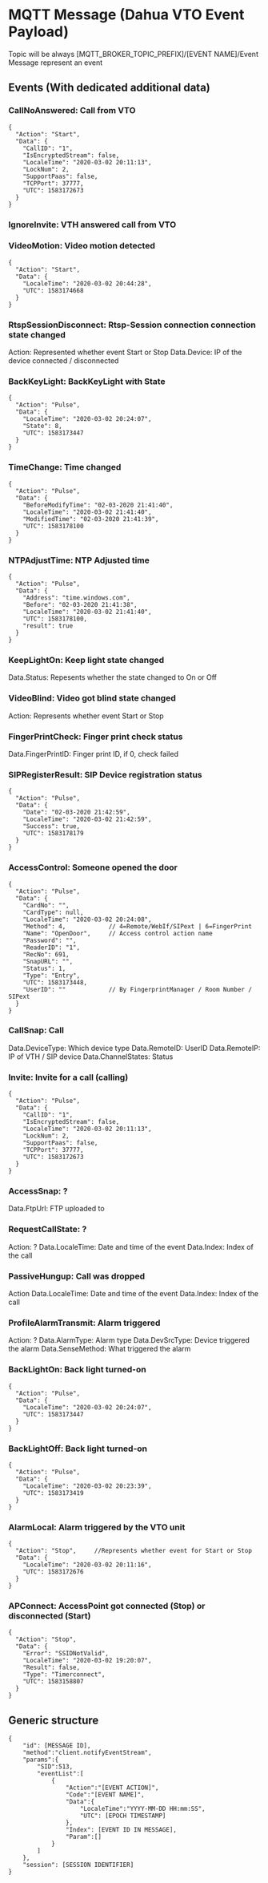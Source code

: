 # MQTT Message (Dahua VTO Event Payload)
Topic will be always [MQTT_BROKER_TOPIC_PREFIX]/[EVENT NAME]/Event
Message represent an event

## Events (With dedicated additional data)
### CallNoAnswered: Call from VTO
```
{
  "Action": "Start",
  "Data": {
    "CallID": "1",
    "IsEncryptedStream": false,
    "LocaleTime": "2020-03-02 20:11:13",
    "LockNum": 2,
    "SupportPaas": false,
    "TCPPort": 37777,
    "UTC": 1583172673
  }
}
```

### IgnoreInvite: VTH answered call from VTO


### VideoMotion: Video motion detected
```
{
  "Action": "Start",
  "Data": {
    "LocaleTime": "2020-03-02 20:44:28",
    "UTC": 1583174668
  }
}
```

### RtspSessionDisconnect: Rtsp-Session connection connection state changed
Action: Represented whether event Start or Stop
Data.Device: IP of the device connected / disconnected
	
### BackKeyLight: BackKeyLight with State
```
{
  "Action": "Pulse",
  "Data": {
    "LocaleTime": "2020-03-02 20:24:07",
    "State": 8,
    "UTC": 1583173447
  }
}
```

### TimeChange: Time changed
```
{
  "Action": "Pulse",
  "Data": {
    "BeforeModifyTime": "02-03-2020 21:41:40",
    "LocaleTime": "2020-03-02 21:41:40",
    "ModifiedTime": "02-03-2020 21:41:39",
    "UTC": 1583178100
  }
}
```

### NTPAdjustTime: NTP Adjusted time
```
{
  "Action": "Pulse",
  "Data": {
    "Address": "time.windows.com",
    "Before": "02-03-2020 21:41:38",
    "LocaleTime": "2020-03-02 21:41:40",
    "UTC": 1583178100,
    "result": true
  }
}
```

### KeepLightOn: Keep light state changed
Data.Status: Repesents whether the state changed to On or Off
	
### VideoBlind: Video got blind state changed
Action: Represents whether event Start or Stop

### FingerPrintCheck: Finger print check status
Data.FingerPrintID: Finger print ID, if 0, check failed

### SIPRegisterResult: SIP Device registration status
```
{
  "Action": "Pulse",
  "Data": {
    "Date": "02-03-2020 21:42:59",
    "LocaleTime": "2020-03-02 21:42:59",
    "Success": true,
    "UTC": 1583178179
  }
}
```

### AccessControl: Someone opened the door
```
{
  "Action": "Pulse",
  "Data": {
    "CardNo": "",
    "CardType": null,
    "LocaleTime": "2020-03-02 20:24:08",
    "Method": 4,			// 4=Remote/WebIf/SIPext | 6=FingerPrint
    "Name": "OpenDoor",		// Access control action name
    "Password": "",
    "ReaderID": "1",
    "RecNo": 691,
    "SnapURL": "",
    "Status": 1,
    "Type": "Entry",
    "UTC": 1583173448,
    "UserID": "" 			// By FingerprintManager / Room Number / SIPext
  }
}
```


### CallSnap: Call
Data.DeviceType: Which device type
Data.RemoteID: UserID
Data.RemoteIP: IP of VTH / SIP device
Data.ChannelStates: Status

### Invite: Invite for a call (calling)
```
{
  "Action": "Pulse",
  "Data": {
    "CallID": "1",
    "IsEncryptedStream": false,
    "LocaleTime": "2020-03-02 20:11:13",
    "LockNum": 2,
    "SupportPaas": false,
    "TCPPort": 37777,
    "UTC": 1583172673
  }
}
```
	
### AccessSnap: ?
Data.FtpUrl: FTP uploaded to

### RequestCallState: ? 
Action: ?
Data.LocaleTime: Date and time of the event
Data.Index: Index of the call

### PassiveHungup: Call was dropped
Action 
Data.LocaleTime: Date and time of the event
Data.Index: Index of the call

### ProfileAlarmTransmit: Alarm triggered
Action: ?
Data.AlarmType: Alarm type
Data.DevSrcType: Device triggered the alarm
Data.SenseMethod: What triggered the alarm

### BackLightOn: Back light turned-on
```
{
  "Action": "Pulse",
  "Data": {
    "LocaleTime": "2020-03-02 20:24:07",
    "UTC": 1583173447
  }
}
```

### BackLightOff: Back light turned-on
```
{
  "Action": "Pulse",
  "Data": {
    "LocaleTime": "2020-03-02 20:23:39",
    "UTC": 1583173419
  }
}
```

### AlarmLocal: Alarm triggered by the VTO unit
```
{
  "Action": "Stop",		//Represents whether event for Start or Stop
  "Data": {
    "LocaleTime": "2020-03-02 20:11:16",
    "UTC": 1583172676
  }
}
```

### APConnect: AccessPoint got connected (Stop) or disconnected (Start)
```
{
  "Action": "Stop",
  "Data": {
    "Error": "SSIDNotValid",
    "LocaleTime": "2020-03-02 19:20:07",
    "Result": false,
    "Type": "Timerconnect",
    "UTC": 1583158807
  }
}
```

## Generic structure
```
{
	"id": [MESSAGE ID],
	"method":"client.notifyEventStream",
	"params":{
		"SID":513,
		"eventList":[
			{
				"Action":"[EVENT ACTION]",
				"Code":"[EVENT NAME]",
				"Data":{
					"LocaleTime":"YYYY-MM-DD HH:mm:SS",
					"UTC": [EPOCH TIMESTAMP]
				},
				"Index": [EVENT ID IN MESSAGE],
				"Param":[]
			}
		]
	},
	"session": [SESSION IDENTIFIER]
}
```
